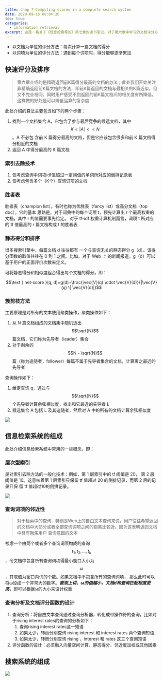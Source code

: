 ```yaml
---
title: chap 7-Computing scores in a complete search system
date: 2020-09-16 00:04:26
toc: true
categories:
  - information retrieval
excerpt: 这是一篇关于《信息检索导论》第七章的读书笔记，对于第六章中学习的文档评分方法进行了扩展
---
```


-   以文档为单位的评分方法：每次计算一篇文档的得分
-   以词项为单位的评分方法：遇到每个词项时，得分能够逐渐累加



## 快速评分及排序

>   第六章介绍的是精确返回前K篇得分最高的文档的办法；此处我们开始关注非精确返回前K篇文档的方法，即前K篇返回的文档与最相关的K篇近似，但又不完全相同。同时用户感受不到返回的前K篇文档间的相关度有所降低，这样做的好处是可以降低运算的复杂度

此处介绍的算法主要包含如下的两个步骤：

1.  找到一个文档集合 A，它包含了参与最后竞争的候选文档，其中$$K<|A|<<N$$。A 不必包 含前 K 篇得分最高的文档，但是它应该包含很多和前 K 篇文档得分相近的文档
2.  返回 A 中得分最高的 K 篇文档



### 索引去除技术

1.  仅考虑查询中词项idf值超过一定阈值的单词所对应的倒排记录表
2.  仅考虑包含多个（K个）查询词项的文档



### 胜者表

胜者表（champion list），有时也称为优胜表（fancy list）或高分文档（top doc），它的基本 思路是，对于词典中的每个词项 t，预先计算出 r 个最高权重的文档，其中 r 的值需要事先给定。 对于 tf-idf 权重计算机制而言，词项 t 所对应的 tf 值最高的 r 篇文档构成 t 的胜者表



### 静态得分和排序

很多搜索引擎中，每篇文档 d 往往都有 一个与查询无关的静态得分 g（d）。该得分函数的取值往往在 0 到 1 之间。比如，对于 Web 上 的新闻报道，g（d）可以基于用户的正面评价次数来定义。

可将静态得分和相似度组合得出每个文档的得分，即：

$$\text { net-score }(q, d)=g(d)+\frac{\vec{V}(q) \cdot \vec{V}(d)}{|\vec{V}(q) \| \vec{V}(d)|}$$



### 簇剪枝方法

主要原理是对所有的文本使用聚类操作，聚类操作如下：

1.   从 N 篇文档组成的文档集中随机选出$$\sqrt{N}$$篇文档，它们称为先导者（leader）集合
2.  对于剩余的$$N - \sqrt{N}$$篇（称为追随者，follower）每篇不属于先导者集合的文档，计算离之最近的先导者

查询操作如下：

1.  给定查询 q，通过与$$\sqrt{N}$$个先导者计算余弦相似度，找出和它最近的先导者 L
2.  候选集合 A 包括 L 及其追随者，然后对 A 中的所有的文档计算余弦相似度

![](https://gitblog-1302688916.cos.ap-beijing.myqcloud.com/cs224n/202009/16/143035-709171.png)

## 信息检索系统的组成

此处介绍信息检索系统中常用的一些概念，即：



### 层次型索引

是对索引去除方法的一般化技术：例如，第 1 层索引中的 tf 阈值是 20， 第 2 层阈值是 10。这意味着第 1 层索引只保留 tf 值超过 20 的倒排记录，而第 2 层的记录只保 留 tf 值超过10的倒排记录。

![](C:\Users\lenovo\AppData\Roaming\Typora\typora-user-images\image-20200916193043677.png)



### 查询词项的邻近性

>   对于检索中的查询，特别是Web上的自由文本查询来说，用户往往希望返回的文档中大部分或者全部查询词项之间的距离比较近，因为这表明返回文档中具有聚焦用户 查询意图的文本

考虑一个由两个或者多个查询词项构成的查询$$t_{1}, t_{2}, \ldots, t_{k}$$，令文档中包含所有查询词项得最小窗口大小为$$\omega$$，其取值为窗口内词的个数。如果文档中不包含所有的查询词项， 那么此时可以将ω设成一个非常大的数字。***直观上讲，ω的值越小，文档d和查询匹配程度更高***，即可以根据ω的大小来设计权重



### 查询分析及文档评分函数的设计

1.  查询分析：将自由文本查询通过查询分析器，转化成带操作符的查询，比如对于rising  interest rates的查询的分析如下：
    1.  查询rising  interest rates这一短语
    2.  如果太少，转而分别查询 rising interest 和 interest rates 两个查询短语
    3.  如果太少，转而分别查询 rising ，interest 和 rates 这三个查询短语
2.  评分函数的设计：必须融入向量空间计算、静态得分、邻近度加权或其他因素



## 搜索系统的组成

![](C:\Users\lenovo\AppData\Roaming\Typora\typora-user-images\image-20200916212242442.png)